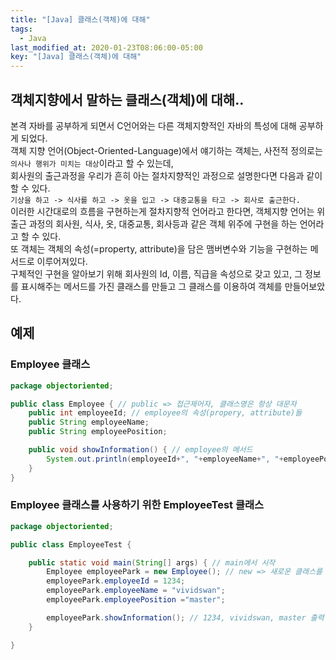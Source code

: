 ```yaml
---
title: "[Java] 클래스(객체)에 대해"
tags:
  - Java
last_modified_at: 2020-01-23T08:06:00-05:00
key: "[Java] 클래스(객체)에 대해"
---
```


## 객체지향에서 말하는 클래스(객체)에 대해..

본격 자바를 공부하게 되면서 C언어와는 다른 객체지향적인 자바의 특성에 대해 공부하게 되었다.<br>
객체 지향 언어(Object-Oriented-Language)에서 얘기하는 객체는, 사전적 정의로는 `의사나 행위가 미치는 대상`이라고 할 수 있는데, <br>
회사원의 출근과정을 우리가 흔히 아는 절차지향적인 과정으로 설명한다면 다음과 같이 할 수 있다.<br>
`기상을 하고 -> 식사를 하고 -> 옷을 입고 -> 대중교통을 타고 -> 회사로 출근한다.`<br>
이러한 시간대로의 흐름을 구현하는게 절차지향적 언어라고 한다면, 객체지향 언어는 위 출근 과정의 회사원, 식사, 옷, 대중교통, 회사등과 같은 객체 위주에 구현을 하는 언어라고 할 수 있다.<br>
또 객체는 객체의 속성(=property, attribute)을 담은 맴버변수와 기능을 구현하는 메서드로 이루어져있다.<br>
구체적인 구현을 알아보기 위해 회사원의 Id, 이름, 직급을 속성으로 갖고 있고, 그 정보를 표시해주는 메서드를 가진 클래스를 만들고 그 클래스를 이용하여 객체를 만들어보았다.<br>

## 예제

### Employee 클래스

```java
package objectoriented;

public class Employee { // public => 접근제어자, 클래스명은 항상 대문자
	public int employeeId; // employee의 속성(propery, attribute)들
	public String employeeName;
	public String employeePosition;

	public void showInformation() { // employee의 메서드
		System.out.println(employeeId+", "+employeeName+", "+employeePosition);
	}
}
```

### Employee 클래스를 사용하기 위한 EmployeeTest 클래스

```java
package objectoriented;

public class EmployeeTest {

	public static void main(String[] args) { // main에서 시작
		Employee employeePark = new Employee(); // new => 새로운 클래스를 만들겠다는 선언
		employeePark.employeeId = 1234;
		employeePark.employeeName = "vividswan";
		employeePark.employeePosition ="master";

		employeePark.showInformation(); // 1234, vividswan, master 출력
	}

}
```
